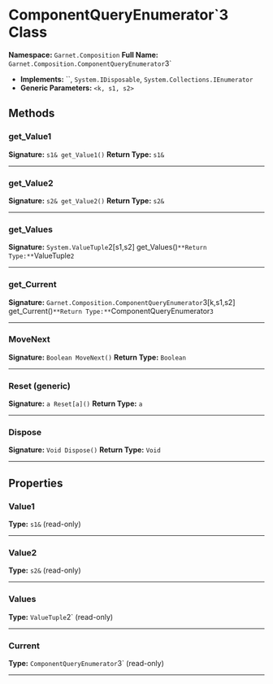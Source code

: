 # ComponentQueryEnumerator`3 Class

**Namespace:** `Garnet.Composition`
**Full Name:** `Garnet.Composition.ComponentQueryEnumerator`3`
- **Implements:** ``, `System.IDisposable`, `System.Collections.IEnumerator`
- **Generic Parameters:** `<k, s1, s2>`

## Methods

### get_Value1

**Signature:** `s1& get_Value1()`
**Return Type:** `s1&`

---

### get_Value2

**Signature:** `s2& get_Value2()`
**Return Type:** `s2&`

---

### get_Values

**Signature:** `System.ValueTuple`2[s1,s2] get_Values()`
**Return Type:** `ValueTuple`2`

---

### get_Current

**Signature:** `Garnet.Composition.ComponentQueryEnumerator`3[k,s1,s2] get_Current()`
**Return Type:** `ComponentQueryEnumerator`3`

---

### MoveNext

**Signature:** `Boolean MoveNext()`
**Return Type:** `Boolean`

---

### Reset (generic)

**Signature:** `a Reset[a]()`
**Return Type:** `a`

---

### Dispose

**Signature:** `Void Dispose()`
**Return Type:** `Void`

---

## Properties

### Value1

**Type:** `s1&` (read-only)

---

### Value2

**Type:** `s2&` (read-only)

---

### Values

**Type:** `ValueTuple`2` (read-only)

---

### Current

**Type:** `ComponentQueryEnumerator`3` (read-only)

---